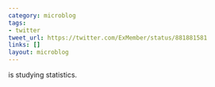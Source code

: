 ```yaml
---
category: microblog
tags:
- twitter
tweet_url: https://twitter.com/ExMember/status/881881581
links: []
layout: microblog
---
```

is studying statistics.
